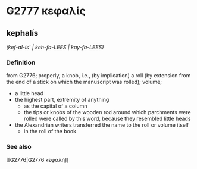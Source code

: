 # G2777 κεφαλίς

## kephalís

_(kef-al-is' | keh-fa-LEES | kay-fa-LEES)_

### Definition

from G2776; properly, a knob, i.e., (by implication) a roll (by extension from the end of a stick on which the manuscript was rolled); volume; 

- a little head
- the highest part, extremity of anything
  - as the capital of a column
  - the tips or knobs of the wooden rod around which parchments were rolled were called by this word, because they resembled little heads
- the Alexandrian writers transferred the name to the roll or volume itself
  - in the roll of the book

### See also

[[G2776|G2776 κεφαλή]]
